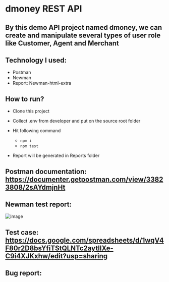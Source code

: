 # dmoney REST API
## By this demo API project named dmoney, we can create and manipulate several types of user role like Customer, Agent and Merchant
## Technology I used:
  - Postman
  - Newman
  - Report: Newman-html-extra
## How to run?
  - Clone this project
  - Collect .env from developer and put on the source root folder
  - Hit following command
    - ``` npm i ```
    - ``` npm test ```
    
    
        
    
  - Report will be generated in Reports folder
    
## Postman documentation: https://documenter.getpostman.com/view/33823808/2sAYdmjnHt

## Newman test report:
  ![image](https://github.com/user-attachments/assets/3270e332-d2d4-45b1-a016-865616e09189)
  
## Test case: https://docs.google.com/spreadsheets/d/1wqV4F80r2D8bsYfiTStQLNTc2aytIlXe-C9i4XJKxhw/edit?usp=sharing

## Bug report: 

   
     
    

